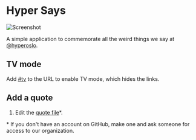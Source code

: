# Hyper Says

![Screenshot](https://raw.githubusercontent.com/hyperoslo/hyper-says/master/screenshot.jpg)

A simple application to commemorate all the weird things we say at
[@hyperoslo][hyper].

## TV mode

Add [#tv][tv mode] to the URL to enable TV mode, which hides the links.

## Add a quote

1. Edit the [quote file][quote file]*.

\* If you don't have an account on GitHub, make one and ask someone for
   access to our organization.

[hyper]: http://hyper.no
[quote file]: https://github.com/hyperoslo/hyper-says/edit/master/public/quotes.js
[tv mode]: http://hypersays.com/#TV
